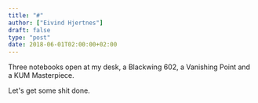 ```yaml
---
title: "#"
author: ["Eivind Hjertnes"]
draft: false
type: "post"
date: 2018-06-01T02:00:00+02:00
---
```


Three notebooks open at my desk, a Blackwing 602, a Vanishing Point and
a KUM Masterpiece.

Let's get some shit done.
